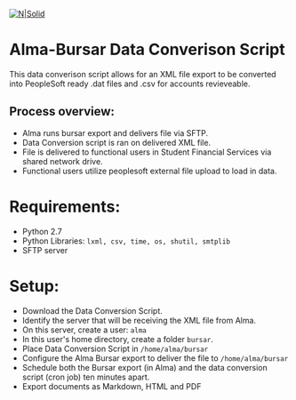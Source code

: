 [![N|Solid](https://brand.humboldt.edu/sites/default/files/styles/panopoly_image_original/public/general/hsu-mark-stacked_0.png?itok=jnMrPDcd)](http://its.humboldt.edu/)
# Alma-Bursar Data Converison Script

This data converison script allows for an XML file export to be converted into PeopleSoft ready .dat files and .csv for accounts revieveable.

## Process overview:
  - Alma runs bursar export and delivers file via SFTP.
  - Data Conversion script is ran on delivered XML file.
  - File is delivered to functional users in Student Financial Services via shared network drive.
  - Functional users utilize peoplesoft external file upload to load in data.

# Requirements:
  - Python 2.7
  - Python Libraries: `lxml, csv, time, os, shutil, smtplib` 
  - SFTP server

# Setup:
  - Download the Data Conversion Script.
  - Identify the server that will be receiving the XML file from Alma.
  - On this server, create a user: `alma`
  - In this user's home directory, create a folder `bursar`.
  - Place Data Conversion Script in `/home/alma/bursar`
  - Configure the Alma Bursar export to deliver the file to `/home/alma/bursar`
  - Schedule both the Bursar export (in Alma) and the data conversion script (cron job) ten minutes apart.
  - Export documents as Markdown, HTML and PDF
